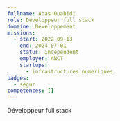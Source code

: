 ```yaml
---
fullname: Anas Ouahidi
role: Développeur full stack
domaine: Développement
missions:
  - start: 2022-09-13
    end: 2024-07-01
    status: independent
    employer: ANCT
    startups:
      - infrastructures.numeriques
badges:
  - segur
competences: []
---
```

Développeur full stack
